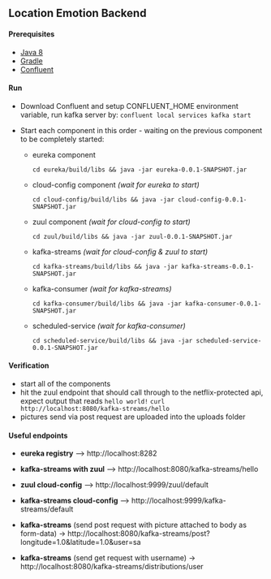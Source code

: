 ## Location Emotion Backend

#### Prerequisites

+ [Java 8](http://www.oracle.com/technetwork/java/javase/downloads/jdk8-downloads-2133151.html) 
+ [Gradle](https://gradle.org/)
+ [Confluent](https://docs.confluent.io/platform/current/installation/installing_cp/zip-tar.html#get-the-software)

#### Run
+ Download Confluent and setup CONFLUENT_HOME environment variable, run kafka server by:
  `confluent local services kafka start`

+ Start each component in this order - waiting on the previous component to be completely started:
  + eureka component 

     `cd eureka/build/libs && java -jar eureka-0.0.1-SNAPSHOT.jar`

  + cloud-config component _(wait for eureka to start)_
     
     `cd cloud-config/build/libs && java -jar cloud-config-0.0.1-SNAPSHOT.jar`

  + zuul component _(wait for cloud-config to start)_
     
     `cd zuul/build/libs && java -jar zuul-0.0.1-SNAPSHOT.jar`

  + kafka-streams _(wait for cloud-config & zuul to start)_

     `cd kafka-streams/build/libs && java -jar kafka-streams-0.0.1-SNAPSHOT.jar`

  + kafka-consumer _(wait for kafka-streams)_

    `cd kafka-consumer/build/libs && java -jar kafka-consumer-0.0.1-SNAPSHOT.jar`
  
  + scheduled-service _(wait for kafka-consumer)_

    `cd scheduled-service/build/libs && java -jar scheduled-service-0.0.1-SNAPSHOT.jar`


#### Verification
+ start all of the components
+ hit the zuul endpoint that should call through to the netflix-protected api, expect output that reads `hello world!`
  `curl http://localhost:8080/kafka-streams/hello`
+ pictures send via post request are uploaded into the uploads folder

#### Useful endpoints

 + __eureka registry__ --> http://localhost:8282
 
 + __kafka-streams with zuul__ --> http://localhost:8080/kafka-streams/hello
 
 + __zuul cloud-config__ --> http://localhost:9999/zuul/default
 
 + __kafka-streams cloud-config__ --> http://localhost:9999/kafka-streams/default
 + __kafka-streams__ (send post request with picture attached to body as form-data) -> http://localhost:8080/kafka-streams/post?longitude=1.0&latitude=1.0&user=sa
 
 + __kafka-streams__ (send get request with username) 
 -> http://localhost:8080/kafka-streams/distributions/user

